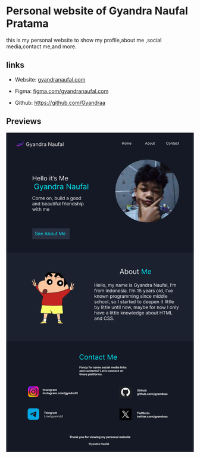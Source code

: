 # Personal website of Gyandra Naufal Pratama

this is my personal website to show my profile,about me ,social media,contact me,and more.

## links

- Website: [gyandranaufal.com](https://gyandranaufal.com)

- Figma: [figma.com/gyandranaufal.com](https://www.figma.com/file/FGtLbSB9wnFWfKzSMkMyHi/gyandranaufal.com?type=design&node-id=0%3A1&mode=design&t=miYXYcB8t2qmJ3M0-1)

- Github: <https://github.com/Gyandraa>

## Previews

![Previews Home](./previews/home.jpg)